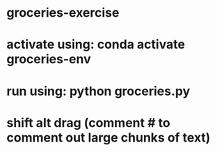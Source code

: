 # groceries-exercise
# activate using: conda activate groceries-env
# run using: python groceries.py

# shift alt drag (comment # to comment out large chunks of text)